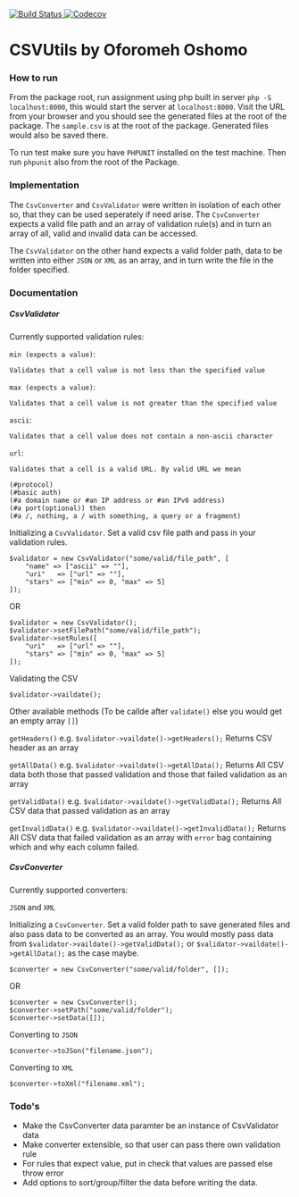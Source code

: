 <a href="https://travis-ci.org/hoshomoh/CSVUtils">
    <img src="https://travis-ci.org/hoshomoh/CSVUtils.svg" alt="Build Status">
</a>
<a href="https://codecov.io/gh/hoshomoh/CSVUtils">
    <img src="https://codecov.io/gh/hoshomoh/CSVUtils/branch/master/graph/badge.svg" alt="Codecov" />
</a>

# CSVUtils by Oforomeh Oshomo

### How to run

From the package root, run assignment using php built in server `php -S localhost:8000`, this would start the server at `localhost:8000`. Visit the URL from your browser and you should see the generated files at the root of the package.
The `sample.csv` is at the root of the package. Generated files would also be saved there.

To run test make sure you have `PHPUNIT` installed on the test machine. Then run `phpunit` also from the root of the Package.

### Implementation

The `CsvConverter` and `CsvValidator` were written in isolation of each other so, that they can be used seperately if need arise. The `CsvConverter` expects a valid file path and an array of validation rule(s) and in turn an array of all, valid and invalid data can be accessed. 

The `CsvValidator` on the other hand expects a valid folder path, data to be written into either `JSON` or `XML` as an array, and in turn write the file in the folder specified.

### Documentation

##### CsvValidator
Currently supported validation rules:

`min (expects a value)`:
```
Validates that a cell value is not less than the specified value
```
`max (expects a value)`:    
```
Validates that a cell value is not greater than the specified value
```
`ascii`:  
```
Validates that a cell value does not contain a non-ascii character
```
`url`:    
```
Validates that a cell is a valid URL. By valid URL we mean 

(#protocol) 
(#basic auth) 
(#a domain name or #an IP address or #an IPv6 address) 
(#a port(optional)) then 
(#a /, nothing, a / with something, a query or a fragment)

```

Initializing a `CsvValidator`. Set a valid csv file path and pass in your validation rules.
```
$validator = new CsvValidator("some/valid/file_path", [
    "name" => ["ascii" => ""],
    "uri"   => ["url" => ""],
    "stars" => ["min" => 0, "max" => 5]
]);
```

OR

```
$validator = new CsvValidator();
$validator->setFilePath("some/valid/file_path");
$validator->setRules([
    "uri"   => ["url" => ""],
    "stars" => ["min" => 0, "max" => 5]
]);
```

Validating the CSV

```
$validator->vaildate();
```

Other available methods (To be callde after `validate()` else you would get an empty array `[]`)

`getHeaders()` e.g. `$validator->vaildate()->getHeaders();`
Returns CSV header as an array

`getAllData()` e.g. `$validator->vaildate()->getAllData();`
Returns All CSV data both those that passed validation and those that failed validation as an array

`getValidData()` e.g. `$validator->vaildate()->getValidData();`
Returns All CSV data that passed validation as an array

`getInvalidData()` e.g. `$validator->vaildate()->getInvalidData();`
Returns All CSV data that failed validation as an array with `error` bag containing which and why each column failed.

##### CsvConverter
Currently supported converters:

`JSON` and `XML`

Initializing a `CsvConverter`. Set a valid folder path to save generated files and also pass data to be converted as an array. You would mostly pass data from `$validator->vaildate()->getValidData();` or `$validator->vaildate()->getAllData();` as the case maybe.
```
$converter = new CsvConverter("some/valid/folder", []);
```

OR

```
$converter = new CsvConverter();
$converter->setPath("some/valid/folder");
$converter->setData([]);
```

Converting to `JSON`
```
$converter->toJSon("filename.json");
```

Converting to `XML`
```
$converter->toXml("filename.xml");
```

### Todo's

 - Make the CsvConverter data paramter be an instance of CsvValidator data
 - Make converter extensible, so that user can pass there own validation rule
 - For rules that expect value, put in check that values are passed else throw error
 - Add	options	to	sort/group/filter the data before writing the data.
